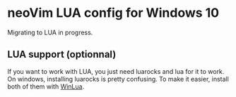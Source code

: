 # neoVim LUA config for Windows 10

Migrating to LUA in progress.

## LUA support (optionnal)

If you want to work with LUA, you just need luarocks and lua for it to work. On windows, installing luarocks is pretty confusing. To make it easier, install both of them with [WinLua](http://winlua.net/).

